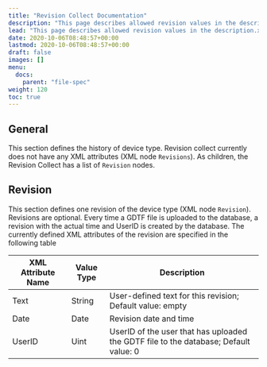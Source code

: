 ```yaml
---
title: "Revision Collect Documentation"
description: "This page describes allowed revision values in the description.xml file that is bundled with a GDTF."
lead: "This page describes allowed revision values in the description.xml file that is bundled with a GDTF."
date: 2020-10-06T08:48:57+00:00
lastmod: 2020-10-06T08:48:57+00:00
draft: false
images: []
menu:
  docs:
    parent: "file-spec"
weight: 120
toc: true
---
```


## General

This section defines the history of device type. Revision collect currently does not have any XML attributes (XML node `Revisions`). As children, the Revision Collect has a list of `Revision` nodes.

## Revision

This section defines one revision of the device type (XML node `Revision`). Revisions are optional. Every time a GDTF file is uploaded to the database, a revision with the actual time and UserID is created by the database. The currently defined XML attributes of the revision are specified in the following table 

| XML Attribute Name | Value Type | Description                                                                          |
|--------------------|------------|--------------------------------------------------------------------------------------|
| Text               | String     | User-defined text for this revision; Default value: empty                            |
| Date               | Date       | Revision date and time                                                               |
| UserID             | Uint       | UserID of the user that has uploaded the GDTF file to the database; Default value: 0 |
